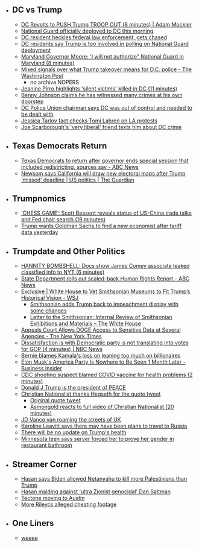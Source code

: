   - ## DC vs Trump
    - [DC Revolts to PUSH Trump TROOP OUT (8 minutes) | Adam Mockler](https://youtu.be/MjluK2sKll4?si=Blj1kuJlzjjzCdv0)
    - [National Guard officially deployed to DC this morning](https://youtube.com/shorts/tIu8bN17FEw?si=2Dk8QrdbvViFJifz)
    - [DC resident heckles federal law enforcement, gets chased](https://x.com/YourAnonCentral/status/1955192154290262113)
    - [DC residents say Trump is too involved in polling on National Guard deployment](https://x.com/ForecasterEnten/status/1955272450846994793)
    - [Maryland Governor Moore: 'I will not authorize" National Guard in Maryland (8 minutes)](https://youtu.be/oU-UgxXzC94?si=CZS3TBOfdALDD9Vd)
    - [Mixed signals over what Trump takeover means for D.C. police - The Washington Post](https://www.washingtonpost.com/dc-md-va/2025/08/12/trump-dc-police-takeover-control/)
      - no archive NOPERS
    - [Jeanine Pirro highlights 'silent victims' killed in DC (11 minutes)](https://youtu.be/X3oNx6fKhe4?si=1spWACIGzfXEeVPD)
    - [Benny Johnson claims he has witnessed many crimes at his own doorstep](https://x.com/atrupar/status/1955345789665829236)
    - [DC Police Union chairman says DC was out of control and needed to be dealt with](https://x.com/TrumpDailyPosts/status/1955049144462045659)
    - [Jessica Tarlov fact checks Tomi Lahren on LA protests](https://x.com/Acyn/status/1955348608339136635)
    - [Joe Scarborough's 'very liberal' friend texts him about DC crime](https://x.com/RapidResponse47/status/1955295517941883329)
  - ## Texas Democrats Return
    - [Texas Democrats to return after governor ends special session that included redistricting, sources say - ABC News](https://abcnews.go.com/Politics/texas-democrats-return-after-governor-ends-special-session/story?id=124592449)
    - [Newsom says California will draw new electoral maps after Trump ‘missed’ deadline | US politics | The Guardian](https://www.theguardian.com/us-news/2025/aug/12/newsom-california-trump-deadline-electoral-maps)
  - ## Trumpnomics
    - [‘CHESS GAME’: Scott Bessent reveals status of US-China trade talks and Fed chair search (19 minutes)](https://youtu.be/IgcmRJpE1pc?si=xDtEur2okJZBKubG)
    - [Trump wants Goldman Sachs to find a new economist after tariff data yesterday](https://x.com/TrumpDailyPosts/status/1955280411023511724)
  - ## Trumpdate and Other Politics
    - [HANNITY BOMBSHELL: Docs show James Comey associate leaked classified info to NYT (6 minutes)](https://youtu.be/uVHNSJ9MXjE?si=2WiM9GG2Gs9j53Rc)
    - [State Department rolls out scaled-back Human Rights Report - ABC News](https://abcnews.go.com/Politics/state-department-rolls-scaled-back-human-rights-report/story?id=124587579)
    - [Exclusive | White House to Vet Smithsonian Museums to Fit Trump’s Historical Vision - WSJ](https://www.wsj.com/politics/policy/white-house-to-vet-smithsonian-museums-to-fit-trumps-historical-vision-78875c8a)
      - [Smithsonian adds Trump back to impeachment display with some changes](https://www.usatoday.com/story/news/politics/2025/08/11/smithsonian-trump-impeachment-display-changes/85611633007/)
      - [Letter to the Smithsonian: Internal Review of Smithsonian Exhibitions and Materials – The White House](https://www.whitehouse.gov/briefings-statements/2025/08/letter-to-the-smithsonian-internal-review-of-smithsonian-exhibitions-and-materials/)
    - [Appeals Court Allows DOGE Access to Sensitive Data at Several Agencies - The New York Times](https://www.nytimes.com/2025/08/12/us/politics/appeals-court-doge-data.html)
    - [Dissatisfaction is with Democratic party is not translating into votes for GOP (4 minutes) | NBC News](https://youtu.be/MaFE_LLuon0?si=lV1B22U7KQ7NoXKq)
    - [Bernie blames Kamala's loss on leaning too much on billionaires](https://x.com/RpsAgainstTrump/status/1955434559899832483)
    - [Elon Musk's America Party Is Nowhere to Be Seen 1 Month Later - Business Insider](https://www.businessinsider.com/elon-musk-america-party-status-one-month-later-2025-8)
    - [CDC shooting suspect blamed COVID vaccine for health problems (2 minutes)](https://youtu.be/fvVzWRC1F_w?si=Fp0SLaIf6sLqHJ6Q)
    - [Donald J Trump is the president of PEACE](https://x.com/WhiteHouse/status/1955350484421619897)
    - [Christian Nationalist thanks Hegseth for the quote tweet](https://x.com/Ronxyz00/status/1955283773416726773)
      -  [Original quote tweet](https://x.com/PeteHegseth/status/1953626931234054558)
        - [Asmongold reacts to full video of Christian Nationalist (20 minutes)](https://youtu.be/7krLPE-_O54?si=pOWujRaiwD_XHAmz)
    - [JD Vance van roaming the streets of UK](https://x.com/WUTangKids/status/1955274019973873722)
    - [Karoline Leavitt says there may have been plans to travel to Russia](https://x.com/atrupar/status/1955347358713069693)
    - [There will be no update on Trump's health](https://x.com/PoliticusSarah/status/1955363211290481064)
    - [Minnesota teen says server forced her to prove her gender in restaurant bathroom](https://www.nbcnews.com/nbc-out/out-news/minnesota-teen-says-server-forced-prove-gender-restaurant-bathroom-rcna224562)
  - ## Streamer Corner
    - [Hasan says Biden allowed Netanyahu to kill more Palestinians than Trump](https://x.com/Awk20000/status/1955485026759610807)
    - [Hasan malding against 'ultra Zionist genocidal' Dan Saltman](https://x.com/Awk20000/status/1955426798306726061)
    - [Tectone moving to Austin](https://x.com/Awk20000/status/1955371320482623703)
    - [More Rileycs alleged cheating footage](https://x.com/CoachPlague/status/1955328122699575532)
  - ## One Liners
    - [weeee](https://x.com/ShouldHaveCat/status/1955307320654585874)
#